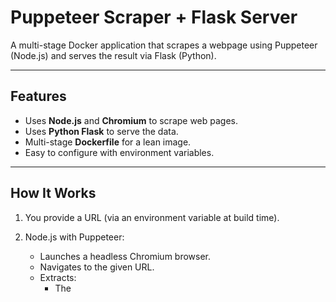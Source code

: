 # Puppeteer Scraper + Flask Server

A multi-stage Docker application that scrapes a webpage using Puppeteer (Node.js) and serves the result via Flask (Python).

---

## Features

- Uses **Node.js** and **Chromium** to scrape web pages.
- Uses **Python Flask** to serve the data.
- Multi-stage **Dockerfile** for a lean image.
- Easy to configure with environment variables.

---

## How It Works
1. You provide a URL (via an environment variable at build time).

2. Node.js with Puppeteer:
   - Launches a headless Chromium browser.
   - Navigates to the given URL.
   - Extracts:
     - The <title> of the page.
     - The first <h1> element (if available).
     - Saves this info to scraped_data.json.

3. Python Flask App:
   - Reads that JSON file.
   - Serves it at http://localhost:5000/ as JSON over HTTP.

4. Docker Multi-Stage Build:
   - Keeps final image minimal by excluding Chromium/Puppeteer from the runtime.
## Example Test (Real URL)
Say you want to scrape https://www.bbc.com 

## Build the Image

```bash
docker build --build-arg SCRAPE_URL=https://www.bbc.com -t web-scraper-app .
```

## Run the Container

```bash
docker run -p 5000:5000 web-scraper-app
```

## 🌐 View the Output
Open your browser:
http://localhost:5000

